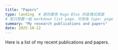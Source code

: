 ```yaml
---
title: "Papers"
type: landing  # 若你要用 Hugo Blox 的區塊式頁面
# 若只想要一般 markdown list page，可改為 type: page
summary: "My research publications and papers"
date: 2025-10-12
---
```


Here is a list of my recent publications and papers.
